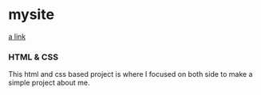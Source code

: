 # mysite
[a link](https://mahrusferdous.github.io/mysite)

### HTML & CSS
This html and css based project is where I focused on both side to make a simple project about me.
